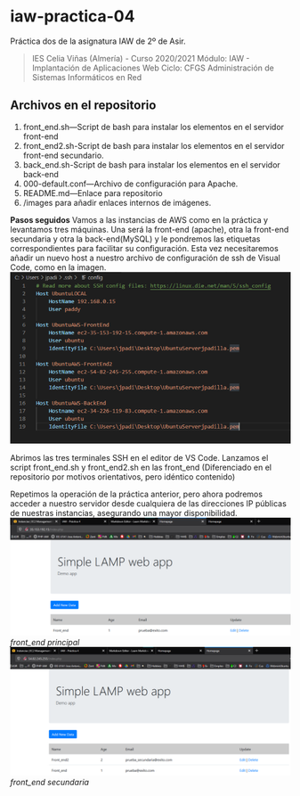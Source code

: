 # iaw-practica-04
Práctica dos de la asignatura IAW de 2º de Asir.

> IES Celia Viñas (Almería) - Curso 2020/2021
Módulo: IAW - Implantación de Aplicaciones Web
Ciclo: CFGS Administración de Sistemas Informáticos en Red

**Archivos en el repositorio**
------------
1. front_end.sh—Script de bash para instalar los elementos en el servidor front-end
2. front_end2.sh-Script de bash para instalar los elementos en el servidor front-end secundario.
3. back_end.sh-Script de bash para instalar los elementos en el servidor back-end
4. 000-default.conf—Archivo de configuración para Apache.
5. README.md—Enlace para repositorio
6. /images para añadir enlaces internos de imágenes.

**Pasos seguidos**
Vamos a las instancias de AWS como en la práctica y levantamos tres máquinas. Una será la front-end (apache), otra la front-end secundaria y otra la back-end(MySQL) y le pondremos las etiquetas correspondientes para facilitar su configuración. Esta vez necesitaremos añadir un nuevo host a nuestro archivo de configuración de ssh de Visual Code, como en la imagen.
![](/images/1.png)

Abrimos las tres terminales SSH en el editor de VS Code. Lanzamos el script front_end.sh y front_end2.sh en las front_end (Diferenciado en el repositorio por motivos orientativos, pero idéntico contenido)

Repetimos la operación de la práctica anterior, pero ahora podremos acceder a nuestro servidor desde cualquiera de las direcciones IP públicas de nuestras instancias, asegurando una mayor disponibilidad.
![](/images/2.png)
*front_end principal*
![](/images/3.png)
*front_end secundaria*
